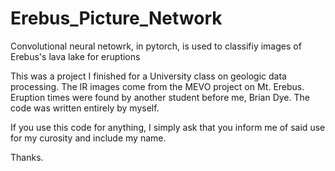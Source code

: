# Erebus_Picture_Network
Convolutional neural netowrk, in pytorch, is used to classifiy images of Erebus's lava lake for eruptions

This was a project I finished for a University class on geologic data processing. The IR images come from the MEVO project 
on Mt. Erebus. Eruption times were found by another student before me, Brian Dye. The code was written entirely by myself.

If you use this code for anything, I simply ask that you inform me of said use for my curosity and include my name.

Thanks.
